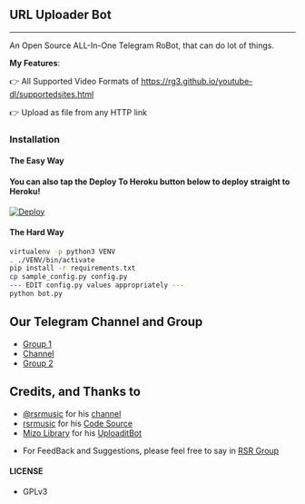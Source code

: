 ## URL Uploader Bot
---

An Open Source ALL-In-One Telegram RoBot, that can do lot of things.

**My Features**:

👉 All Supported Video Formats of https://rg3.github.io/youtube-dl/supportedsites.html

👉 Upload as file from any HTTP link

### Installation

#### The Easy Way

#### You can also tap the Deploy To Heroku button below to deploy straight to Heroku!

[![Deploy](https://www.herokucdn.com/deploy/button.svg)](https://github.com/RSR-Downloader/urluploader/tree/master)



#### The Hard Way

```sh
virtualenv -p python3 VENV
. ./VENV/bin/activate
pip install -r requirements.txt
cp sample_config.py config.py
--- EDIT config.py values appropriately ---
python bot.py
```
## Our Telegram Channel and Group

* [Group 1](https://telegram.dog/thawnthu)
* [Channel](https://telegram.dog/mizolibrary)
* [Group 2](https://telegram.dog/mp3andvideodownloader)

## Credits, and Thanks to

* [@rsrmusic](https://telegram.dog/mp3andvideodownloader) for his [channel](https://telegram.dog/mizolibrary)
* [rsrmusic](https://telegram.dog/rsrmusic) for his [Code Source](https://github.com/RSR-Downloader/urluploader/tree/master)
* [Mizo Library](https://telegram.dog/mizolibrary) for his [UploaditBot](https://telegram.dog/rsrofficial_bot)

- For FeedBack and Suggestions, please feel free to say in [RSR Group](https://telegram.dog/mp3andvideodownloader)

#### LICENSE
- GPLv3
